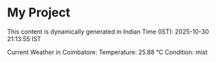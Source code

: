 # My Project

This content is dynamically generated in Indian Time (IST): 2025-10-30 21:13:55 IST


Current Weather in Coimbatore:
Temperature: 25.88 °C
Condition: mist
